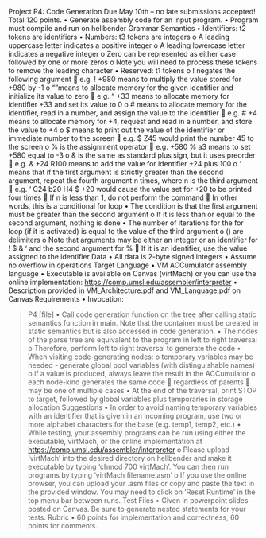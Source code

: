 Project P4: Code Generation
Due May 10th
– no late submissions accepted!
Total 120 points.
• Generate assembly code for an input program.
• Program must compile and run on hellbender
Grammar Semantics
• Identifiers: t2 tokens are identifiers
• Numbers: t3 tokens are integers
o A leading uppercase letter indicates a positive integer
o A leading lowercase letter indicates a negative integer
o Zero can be represented as either case followed by one or more zeros
o Note you will need to process these tokens to remove the leading character
• Reserved: t1 tokens
o ! negates the following argument
 e.g. ! +980 means to multiply the value stored for +980 by -1
o “”means to allocate memory for the given identifier and initialize its value to zero
 e.g. “ +33 means to allocate memory for identifier +33 and set its value to 0
o # means to allocate memory for the identifier, read in a number, and assign the value to the
identifier
 e.g. # +4 means to allocate memory for +4, request and read in a number, and store
the value to +4
o $ means to print out the value of the identifier or immediate number to the screen
 e.g. $ Z45 would print the number 45 to the screen
o % is the assignment operator
 e.g. +580 % a3 means to set +580 equal to -3
o & is the same as standard plus sign, but it uses preorder
 e.g. & +24 R100 means to add the value for identifier +24 plus 100
o ‘ means that if the first argument is strictly greater than the second argument, repeat the
fourth argument n times, where n is the third argument
 e.g. ‘ C24 b20 H4 $ +20 would cause the value set for +20 to be printed four times
 If n is less than 1, do not perform the command
 In other words, this is a conditional for loop
• The condition is that the first argument must be greater than the second
argument
o If it is less than or equal to the second argument, nothing is done
• The number of iterations for the for loop (if it is activated) is equal to the value
of the third argument
o () are delimiters
o Note that arguments may be either an integer or an identifier for ! $ & ‘ and the second
argument for %
 If it is an identifier, use the value assigned to the identifier
Data
• All data is 2-byte signed integers
• Assume no overflow in operations
Target Language
• VM ACCumulator assembly language
• Executable is available on Canvas (virtMach) or you can use the online implementation:
https://comp.umsl.edu/assembler/interpreter
• Description provided in VM_Architecture.pdf and VM_Language.pdf on Canvas
Requirements
• Invocation:
> P4 [file]
• Call code generation function on the tree after calling static semantics function in main. Note that
the container must be created in static semantics but is also accessed in code generation.
• The nodes of the parse tree are equivalent to the program in left to right traversal
o Therefore, perform left to right traversal to generate the code
• When visiting code-generating nodes:
o temporary variables may be needed - generate global pool variables (with
distinguishable names)
o if a value is produced, always leave the result in the ACCumulator
o each node-kind generates the same code
 regardless of parents
 may be one of multiple cases
• At the end of the traversal, print STOP to target, followed by global variables plus temporaries
in storage allocation
Suggestions
• In order to avoid naming temporary variables with an identifier that is given in an incoming program,
use two or more alphabet characters for the base (e.g. temp1, temp2, etc.)
• While testing, your assembly programs can be run using either the executable, virtMach, or the online
implementation at https://comp.umsl.edu/assembler/interpreter
o Please upload ‘virtMach’ into the desired directory on hellbender and make it executable by
typing ‘chmod 700 virtMach’. You can then run programs by typing ‘virtMach filename.asm’
o If you use the online browser, you can upload your .asm files or copy and paste the text in the
provided window. You may need to click on ‘Reset Runtime’ in the top menu bar between runs.
Test Files
• Given in powerpoint slides posted on Canvas. Be sure to generate nested statements for your tests.
Rubric
• 60 points for implementation and correctness, 60 points for comments.
